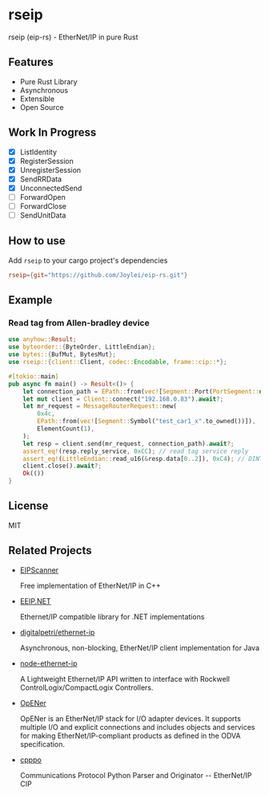 # rseip

rseip (eip-rs) - EtherNet/IP in pure Rust

## Features

- Pure Rust Library
- Asynchronous
- Extensible
- Open Source

## Work In Progress

- [x] ListIdentity
- [x] RegisterSession
- [x] UnregisterSession
- [x] SendRRData
- [x] UnconnectedSend
- [ ] ForwardOpen
- [ ] ForwardClose
- [ ] SendUnitData 

## How to use

Add `rseip` to your cargo project's dependencies

```toml
rseip={git="https://github.com/Joylei/eip-rs.git"}
```

## Example

### Read tag from Allen-bradley device

```rust
use anyhow::Result;
use byteorder::{ByteOrder, LittleEndian};
use bytes::{BufMut, BytesMut};
use rseip::{client::Client, codec::Encodable, frame::cip::*};

#[tokio::main]
pub async fn main() -> Result<()> {
    let connection_path = EPath::from(vec![Segment::Port(PortSegment::default())]);
    let mut client = Client::connect("192.168.0.83").await?;
    let mr_request = MessageRouterRequest::new(
        0x4c,
        EPath::from(vec![Segment::Symbol("test_car1_x".to_owned())]),
        ElementCount(1),
    );
    let resp = client.send(mr_request, connection_path).await?;
    assert_eq!(resp.reply_service, 0xCC); // read tag service reply
    assert_eq!(LittleEndian::read_u16(&resp.data[0..2]), 0xC4); // DINT
    client.close().await?;
    Ok(())
}
```

## License

MIT


## Related Projects

- [EIPScanner](https://github.com/nimbuscontrols/EIPScanner)

   Free implementation of EtherNet/IP in C++

- [EEIP.NET](https://github.com/rossmann-engineering/EEIP.NET)

  Ethernet/IP compatible library for .NET implementations

- [ digitalpetri/ethernet-ip](https://github.com/digitalpetri/ethernet-ip)
  
  Asynchronous, non-blocking, EtherNet/IP client implementation for Java

- [node-ethernet-ip](https://github.com/cmseaton42/node-ethernet-ip)

  A Lightweight Ethernet/IP API written to interface with Rockwell ControlLogix/CompactLogix Controllers. 

- [OpENer](https://github.com/EIPStackGroup/OpENer)
   
  OpENer is an EtherNet/IP stack for I/O adapter devices. It supports multiple I/O and explicit connections and includes objects and services for making EtherNet/IP-compliant products as defined in the ODVA specification. 

- [cpppo](https://github.com/pjkundert/cpppo/)
  
  Communications Protocol Python Parser and Originator -- EtherNet/IP CIP

